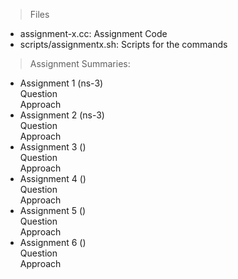 > Files
- assignment-x.cc: Assignment Code
- scripts/assignmentx.sh: Scripts for the commands

> Assignment Summaries:
- Assignment 1 (ns-3)
    <br/>Question
    <br/>Approach
- Assignment 2 (ns-3)
    <br/>Question
    <br/>Approach
- Assignment 3 ()
    <br/>Question
    <br/>Approach
- Assignment 4 ()
    <br/>Question
    <br/>Approach
- Assignment 5 ()
    <br/>Question
    <br/>Approach
- Assignment 6 ()
    <br/>Question
    <br/>Approach
